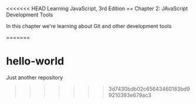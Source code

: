 <<<<<<< HEAD
Learning JavaScript, 3rd Edition
== Chapter 2: JAvaScript Development Tools

In this chapter we're learning about Git and other development tools

=======
# hello-world
Just another repository
>>>>>>> 3d7430bdb02c65643460183bd99210393e679ac3
